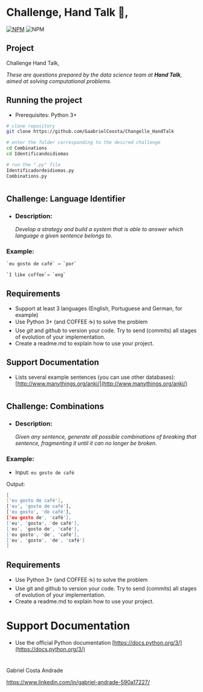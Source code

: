 # Challenge, Hand Talk 👋,

[![NPM](https://img.shields.io/npm/l/react)](https://github.com/GaabrielCoosta/Changelle_HandTalk/blob/main/LICENSE)
![NPM](https://img.shields.io/static/v1?label=Python&message=3.10&color=<COLOR>&logo=python)


 

 ## **Project**

Challenge Hand Talk,

*These are questions prepared by the data science team at **Hand Talk**, aimed at solving computational problems.*


## Running the project
- Prerequisites: Python 3+


```bash
# clone repository
git clone https://github.com/GaabrielCoosta/Changelle_HandTalk

# enter the folder corresponding to the desired challenge
cd Combinations
cd Identificandoidiomas

# run the ".py" file
Identificadordeidiomas.py
Combinations.py
```


#
## Challenge:  **Language Identifier**
- ### Description:

    *Develop a strategy and build a system that is able to answer which language a given sentence belongs to.*

### Example:
```bash              
`eu gosto de café` → `por`

`I like coffee`→ `eng`
```
## Requirements

- Support at least 3 languages ​​(English, Portuguese and German, for example)
- Use Python 3+ (and COFFEE ☕️) to solve the problem
- Use *git* and *github* to version your code. Try to send (commits) all stages of evolution of your implementation.
- Create a readme.md to explain how to use your project.

## Support Documentation

- Lists several example sentences (you can use other databases): [http://www.manythings.org/anki/](http://www.manythings.org/anki/)

#
## Challenge: **Combinations**
- ### Description:

    *Given any sentence, generate all possible combinations of breaking that sentence, fragmenting it until it can no longer be broken.*

### Example:

- Input: `eu gosto de café`

Output:

```bash
[
['eu gosto de café'],
['eu', 'gosto de café'],
['eu gosto', 'de café'],
['eu gosto de', 'café'],
['eu', 'gosto', 'de café'],
['eu', 'gosto de', 'café'],
['eu gosto', 'de', 'café'],
['eu', 'gosto', 'de', 'café']
]

```
## Requirements

- Use Python 3+ (and COFFEE ☕️) to solve the problem
- Use git and github to version your code. Try to send (commits) all stages of evolution of your implementation.
- Create a readme.md to explain how to use your project.

# Support Documentation

- Use the official Python documentation
    [https://docs.python.org/3/](https://docs.python.org/3/)


# 

Gabriel Costa Andrade

https://www.linkedin.com/in/gabriel-andrade-590a17227/


